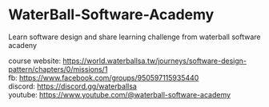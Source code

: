 # WaterBall-Software-Academy
Learn software design and share learning challenge from waterball software acadeny

course website: https://world.waterballsa.tw/journeys/software-design-pattern/chapters/0/missions/1  
fb: https://www.facebook.com/groups/950597115935440  
discord: https://discord.gg/waterballsa  
youtube: https://www.youtube.com/@waterball-software-academy  
